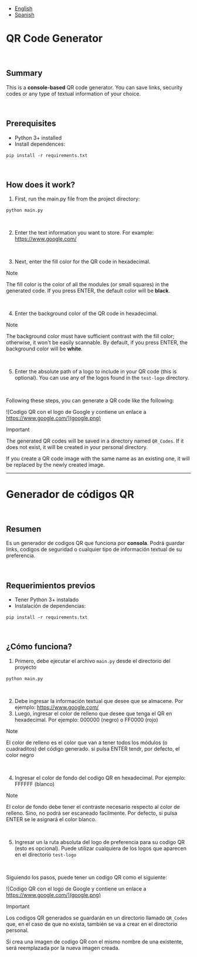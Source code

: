 - [English](/README.md/#qr-code-generator)
- [Spanish](/README.md/#generador-de-códigos-qr)

# QR Code Generator

&nbsp;

## Summary
This is a **console-based** QR code generator.
You can save links, security codes or any type of textual information of your choice.

&nbsp;

## Prerequisites
- Python 3+ installed
- Install dependences:
```
pip install -r requirements.txt
```

&nbsp;

## How does it work?
1. First, run the main.py file from the project directory:
```
python main.py
```

&nbsp;

2. Enter the text information you want to store. For example: https://www.google.com/

   &nbsp;

3. Next, enter the fill color for the QR code in hexadecimal.

> [!NOTE]
> The fill color is the color of all the modules (or small squares) in the generated code.
If you press ENTER, the default color will be **black**.

&nbsp;

4. Enter the background color of the QR code in hexadecimal.

> [!NOTE]
> The background color must have sufficient contrast with the fill color; otherwise, it won't be easily scannable.
By default, if you press ENTER, the background color will be **white**.

&nbsp;

5. Enter the absolute path of a logo to include in your QR code (this is optional).
You can use any of the logos found in the `test-logo` directory.

&nbsp;

Following these steps, you can generate a QR code like the following:

![Codigo QR con el logo de Google y contiene un enlace a https://www.google.com/](google.png)

> [!IMPORTANT]
> The generated QR codes will be saved in a directory named `QR_Codes`. If it does not exist, it will be created in your personal directory.
>
> If you create a QR code image with the same name as an existing one, it will be replaced by the newly created image.

---

# Generador de códigos QR

&nbsp;

## Resumen
Es un generador de codigos QR que funciona por **consola**.
Podrá guardar links, codigos de seguridad o cualquier tipo de información textual de su preferencia.

&nbsp;

## Requerimientos previos
- Tener Python 3+ instalado
- Instalación de dependencias:
```
pip install -r requirements.txt
```

&nbsp;

## ¿Cómo funciona?
1. Primero, debe ejecutar el archivo `main.py` desde el directorio del proyecto
```
python main.py
```

&nbsp;

2. Debe ingresar la información textual que desee que se almacene. Por ejemplo: https://www.google.com/ &nbsp;
3. Luego, ingresar el color de relleno que desee que tenga el QR en
hexadecimal. Por ejemplo: 000000 (negro) o FF0000 (rojo)

> [!NOTE]
> El color de relleno es el color que van a tener todos los módulos (o cuadraditos)
del código generado. si pulsa ENTER tendr, por defecto, el color negro 

&nbsp;

4. Ingresar el color de fondo del codigo QR en hexadecimal. Por ejemplo:
FFFFFF (blanco)

> [!NOTE]
> El color de fondo debe tener el contraste necesario respecto al color de relleno. Sino, no podrá ser escaneado facilmente.
Por defecto, si pulsa ENTER se le asignará el color blanco.

&nbsp;

5. Ingresar un la ruta absoluta del logo de preferencia para su codigo QR (esto es opcional). Puede
utilizar cualquiera de los logos que aparecen en el directorio `test-logo`

&nbsp;

Siguiendo los pasos, puede tener un codigo QR como el siguiente:

![Codigo QR con el logo de Google y contiene un enlace a https://www.google.com/](google.png)


> [!IMPORTANT]
> Los codigos QR generados se guardarán en un directorio llamado `QR_Codes`  que, en el caso de que no exista, también 
se va a crear en el directorio personal.
>
> Si crea una imagen de codigo QR con el mismo nombre de una existente, será reemplazada por la nueva imagen creada.

